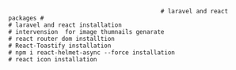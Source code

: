                                                # laravel and react packages #
    # laravel and react installation
    # intervension  for image thumnails genarate
    # react router dom installtion
    # React-Toastify installation
    # npm i react-helmet-async --force installation
    # react icon installation
